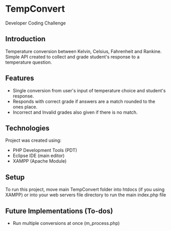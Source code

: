 # TempConvert
Developer Coding Challenge

## Introduction
Temperature conversion between Kelvin, Celsius, Fahrenheit and Rankine. Simple API created to collect and grade student's response to a temperature question.

## Features
* Single conversion from user's input of temperature choice and student's response.
* Responds with correct grade if answers are a match rounded to the ones place.
* Incorrect and Invalid grades also given if there is no match.

## Technologies
Project was created using:
* PHP Development Tools (PDT)
* Eclipse IDE (main editor)
* XAMPP (Apache Module)

## Setup
To run this project, move main TempConvert folder into htdocs (if you using XAMPP) or into your web servers file directory to run the main index.php file

## Future Implementations (To-dos)
* Run multiple conversions at once (m_process.php)
